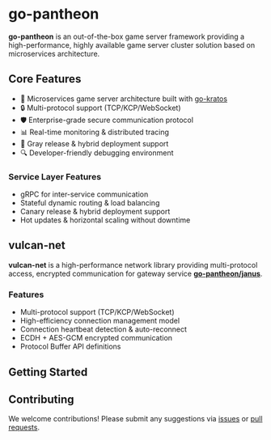 # go-pantheon

**go-pantheon** is an out-of-the-box game server framework providing a high-performance, highly available game server cluster solution based on microservices architecture.

## Core Features

- 🚀 Microservices game server architecture built with [go-kratos](https://github.com/go-kratos/kratos)
- 🔒 Multi-protocol support (TCP/KCP/WebSocket)
- 🛡️ Enterprise-grade secure communication protocol
- 📊 Real-time monitoring & distributed tracing
- 🔄 Gray release & hybrid deployment support
- 🔍 Developer-friendly debugging environment

### Service Layer Features

- gRPC for inter-service communication
- Stateful dynamic routing & load balancing
- Canary release & hybrid deployment support
- Hot updates & horizontal scaling without downtime

## vulcan-net

**vulcan-net** is a high-performance network library providing multi-protocol access, encrypted communication for gateway service **[go-pantheon/janus](https://github.com/go-pantheon/janus)**.

### Features

- Multi-protocol support (TCP/KCP/WebSocket)
- High-efficiency connection management model
- Connection heartbeat detection & auto-reconnect
- ECDH + AES-GCM encrypted communication
- Protocol Buffer API definitions

## Getting Started

## Contributing

We welcome contributions! Please submit any suggestions via [issues](https://github.com/go-pantheon/vulcan-net/issues) or [pull requests](https://github.com/go-pantheon/vulcan-net/pulls).
